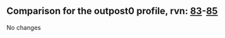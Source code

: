 ## Comparison for the outpost0 profile, rvn: [83](https://github.com/PRO100KatYT/FortniteProfileRevisions/tree/main/profiles/outpost0/83%20outpost0.json)-[85](https://github.com/PRO100KatYT/FortniteProfileRevisions/tree/main/profiles/outpost0/85%20outpost0.json)

No changes

